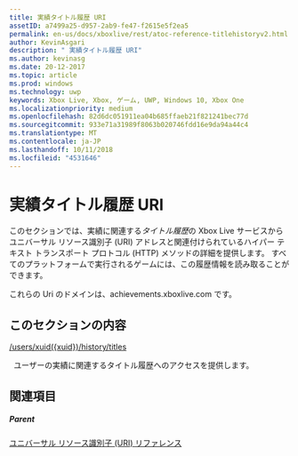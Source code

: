 ```yaml
---
title: 実績タイトル履歴 URI
assetID: a7499a25-d957-2ab9-fe47-f2615e5f2ea5
permalink: en-us/docs/xboxlive/rest/atoc-reference-titlehistoryv2.html
author: KevinAsgari
description: " 実績タイトル履歴 URI"
ms.author: kevinasg
ms.date: 20-12-2017
ms.topic: article
ms.prod: windows
ms.technology: uwp
keywords: Xbox Live, Xbox, ゲーム, UWP, Windows 10, Xbox One
ms.localizationpriority: medium
ms.openlocfilehash: 82d6dc051911ea04b685ffaeb21f821241bec77d
ms.sourcegitcommit: 933e71a31989f8063b020746fdd16e9da94a44c4
ms.translationtype: MT
ms.contentlocale: ja-JP
ms.lasthandoff: 10/11/2018
ms.locfileid: "4531646"
---
```

# <a name="achievement-title-history-uris"></a>実績タイトル履歴 URI
 
このセクションでは、実績に関連する*タイトル履歴*の Xbox Live サービスからユニバーサル リソース識別子 (URI) アドレスと関連付けられているハイパー テキスト トランスポート プロトコル (HTTP) メソッドの詳細を提供します。 すべてのプラットフォームで実行されるゲームには、この履歴情報を読み取ることができます。
 
これらの Uri のドメインは、achievements.xboxlive.com です。
 
<a id="ID4EGB"></a>

 
## <a name="in-this-section"></a>このセクションの内容

[/users/xuid({xuid})/history/titles](uri-titlehistoryusersxuidhistorytitlesv2.md)

&nbsp;&nbsp;ユーザーの実績に関連するタイトル履歴へのアクセスを提供します。
 
<a id="ID4EMB"></a>

 
## <a name="see-also"></a>関連項目
 
<a id="ID4EOB"></a>

 
##### <a name="parent"></a>Parent 

[ユニバーサル リソース識別子 (URI) リファレンス](../atoc-xboxlivews-reference-uris.md)

   
